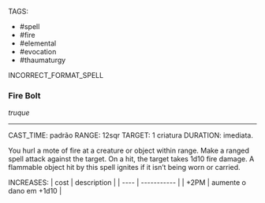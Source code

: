 TAGS:
- #spell
- #fire
- #elemental
- #evocation
- #thaumaturgy

INCORRECT_FORMAT_SPELL
### Fire Bolt
*truque*
___
CAST_TIME: padrão
RANGE: 12sqr
TARGET: 1 criatura
DURATION: imediata.

You hurl a mote of fire at a creature or object within range. Make a ranged spell attack against the target. On a hit, the target takes 1d10 fire damage. A flammable object hit by this spell ignites if it isn’t being worn or carried.

INCREASES:
| cost | description |
| ---- | ----------- |
| +2PM | aumente o dano em +1d10 |
